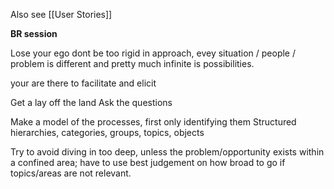 Also see [[User Stories]]









**BR session**

Lose your ego
dont be too rigid in approach, evey situation / people / problem is different and pretty much infinite is possibilities.

your are there to facilitate and elicit


Get a lay off the land
Ask the questions 



Make a model of the processes, first only identifying them 
   Structured hierarchies, categories, groups, topics, objects


Try to avoid diving in too deep, unless the problem/opportunity exists within a confined area; have to use best judgement on how broad to go if topics/areas are not relevant.



